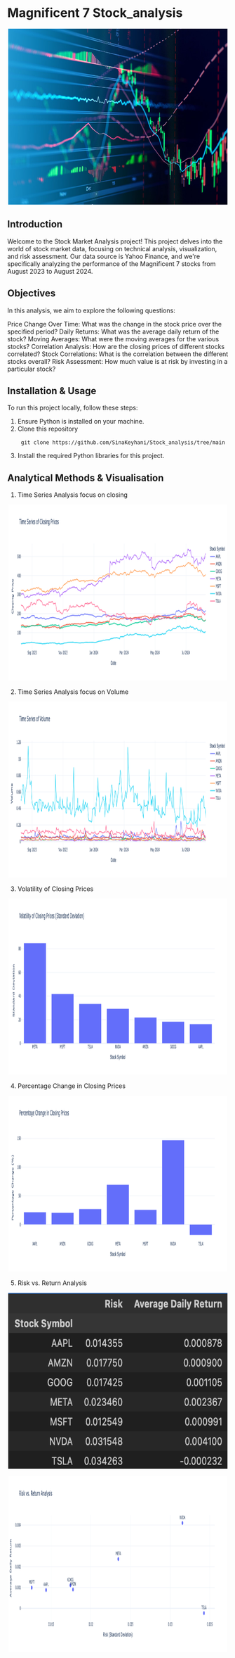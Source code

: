 # Magnificent 7 Stock_analysis

<p align="center">
<img src="https://github.com/SinaKeyhani/Stock_analysis/blob/main/close-up-of-stock-market-data-on-digital-display-1058454392-c48e2501742f4c21ad57c25d6a087bd0.jpg" alt="Project Image" width="500" height="400"/>
</p>

## Introduction
Welcome to the Stock Market Analysis project! This project delves into the world of stock market data, focusing on technical analysis, visualization, and risk assessment. Our data source is Yahoo Finance, and we're specifically analyzing the performance of the Magnificent 7 stocks from August 2023 to August 2024.

## Objectives
In this analysis, we aim to explore the following questions:

Price Change Over Time: What was the change in the stock price over the specified period?
Daily Returns: What was the average daily return of the stock?
Moving Averages: What were the moving averages for the various stocks?
Correlation Analysis: How are the closing prices of different stocks correlated?
Stock Correlations: What is the correlation between the different stocks overall?
Risk Assessment: How much value is at risk by investing in a particular stock?


## Installation & Usage
To run this project locally, follow these steps:

1. Ensure Python is installed on your machine.
2. Clone this repository
   ```
    git clone https://github.com/SinaKeyhani/Stock_analysis/tree/main
   ```
3. Install the required Python libraries for this project.

## Analytical Methods & Visualisation
1. Time Series Analysis focus on closing 
<p align="center">
<img src="https://github.com/SinaKeyhani/Stock_analysis/blob/main/newplot.png" alt="Project Image" width="500" height="400"/>
</p>

2. Time Series Analysis focus on Volume 
<p align="center">
<img src="https://github.com/SinaKeyhani/Stock_analysis/blob/main/newplot_vol.png" alt="Project Image" width="500" height="400"/>
</p>

3. Volatility of Closing Prices
<p align="center">
<img src="https://github.com/SinaKeyhani/Stock_analysis/blob/main/newplot.clo.png" alt="Project Image" width="500" height="400"/>
</p>

4. Percentage Change in Closing Prices
<p align="center">
<img src="https://github.com/SinaKeyhani/Stock_analysis/blob/main/newplot_change.png" alt="Project Image" width="500" height="400"/>
</p>

5. Risk vs. Return Analysis

<p align="center">
<img src="https://github.com/SinaKeyhani/Stock_analysis/blob/main/Screenshot%202024-08-14%20at%2016.17.37.png" alt="Project Image" width="500" height="400"/>
</p>


<p align="center">
<img src="https://github.com/SinaKeyhani/Stock_analysis/blob/main/newplot_return.png" alt="Project Image" width="500" height="400"/>
</p>








